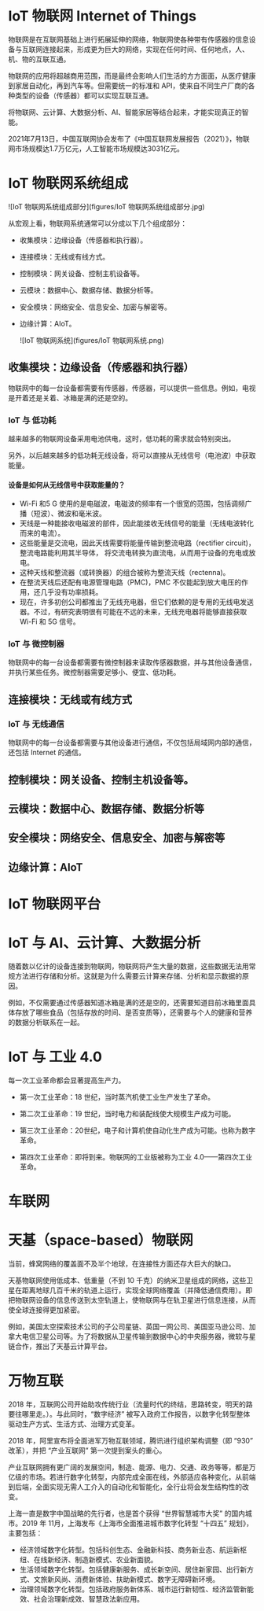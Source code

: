 # IoT 物联网 Internet of Things

物联网是在互联网基础上进行拓展延伸的网络，物联网使各种带有传感器的信息设备与互联网连接起来，形成更为巨大的网络，实现在任何时间、任何地点，人、机、物的互联互通。

物联网的应用将超越商用范围，而是最终会影响人们生活的方方面面，从医疗健康到家居自动化，再到汽车等。但需要统一的标准和 API，使来自不同生产厂商的各种类型的设备（传感器）都可以实现互联互通。

将物联网、云计算、大数据分析、AI、智能家居等结合起来，才能实现真正的智能。

2021年7月13日，中国互联网协会发布了《中国互联网发展报告（2021）》，物联网市场规模达1.7万亿元，人工智能市场规模达3031亿元。

# IoT 物联网系统组成

![IoT 物联网系统组成部分](figures/IoT 物联网系统组成部分.jpg)

从宏观上看，物联网系统通常可以分成以下几个组成部分：

- 收集模块：边缘设备（传感器和执行器）。

- 连接模块：无线或有线方式。

- 控制模块：网关设备、控制主机设备等。

- 云模块：数据中心、数据存储、数据分析等。

- 安全模块：网络安全、信息安全、加密与解密等。

- 边缘计算：AIoT。

  ![IoT 物联网系统](figures/IoT 物联网系统.png)

## 收集模块：边缘设备（传感器和执行器）

物联网中的每一台设备都需要有传感器，传感器，可以提供一些信息。例如，电视是开着还是关着、冰箱是满的还是空的。

### IoT 与 低功耗

越来越多的物联网设备采用电池供电，这时，低功耗的需求就会特别突出。

另外，以后越来越多的低功耗无线设备，将可以直接从无线信号（电池波）中获取能量。

#### 设备是如何从无线信号中获取能量的？

- Wi-Fi 和5 G 使用的是电磁波，电磁波的频率有一个很宽的范围，包括调频广播（短波）、微波和毫米波。
- 天线是一种能接收电磁波的部件，因此能接收无线信号的能量（无线电波转化而来的电流）。
- 这些能量是交流电，因此天线需要将能量传输到整流电路（rectifier circuit)，整流电路能利用其半导体，
  将交流电转换为直流电，从而用于设备的充电或放电。
- 这种天线和整流器（或转换器）的组合被称为整流天线（rectenna)。
- 在整流天线后还配有电源管理电路（PMC)，PMC 不仅能起到放大电压的作用，还几乎没有功率损耗。
- 现在，许多初创公司都推出了无线充电器，但它们依赖的是专用的无线电发送器。不过，有研究表明很有可能在不远的未来，无线充电器将能够直接获取 Wi-Fi 和 5G 信号。

### IoT 与 微控制器

物联网中的每一台设备都需要有微控制器来读取传感器数据，并与其他设备通信，并执行某些任务。微控制器需要足够小、便宜、低功耗。

## 连接模块：无线或有线方式

### IoT 与 无线通信

物联网中的每一台设备都需要与其他设备进行通信，不仅包括局域网内部的通信，还包括 Internet 的通信。

## 控制模块：网关设备、控制主机设备等。



## 云模块：数据中心、数据存储、数据分析等



## 安全模块：网络安全、信息安全、加密与解密等

## 边缘计算：AIoT



# IoT 物联网平台



# IoT 与 AI、云计算、大数据分析

随着数以亿计的设备连接到物联网，物联网将产生大量的数据，这些数据无法用常规方法进行存储和分析。这就是为什么需要云计算来存储、分析和显示数据的原因。

例如，不仅需要通过传感器知道冰箱是满的还是空的，还需要知道目前冰箱里面具体存放了哪些食品（包括存放的时间、是否变质等），还需要与个人的健康和营养的数据分析联系在一起。

# IoT 与 工业 4.0

每一次工业革命都会显著提高生产力。

- 第一次工业革命：18 世纪，当时蒸汽机使工业生产发生了革命。

- 第二次工业革命：19 世纪，当时电力和装配线使大规模生产成为可能。

- 第三次工业革命：20世纪，电子和计算机使自动化生产成为可能。也称为数字革命。

- 第四次工业革命：即将到来。物联网的工业版被称为工业 4.0——第四次工业革命。



# 车联网



# 天基（space-based）物联网 

当前，蜂窝网络的覆盖面不及半个地球，在连接性方面还存大巨大的缺口。

天基物联网使用低成本、低重量（不到 10 千克）的纳米卫星组成的网络，这些卫星在距离地球几百千米的轨道上运行，实现全球网络覆盖（并降低通信费用）。即把物联网设备的信息传送到太空轨道上，使物联网与在轨卫星进行信息连接，从而使全球连接得更加紧密。

例如，美国太空探索技术公司的子公司星链、英国一网公司、美国亚马逊公司、加拿大电信卫星公司等。为了将数据从卫星传输到数据中心的中央服务器，微软与星链合作，推出了天基云计算平台。



# 万物互联

2018 年，互联网公司开始助攻传统行业（流量时代的终结，思路转变，明天的路要往哪里走。）。与此同时，“数字经济” 被写入政府工作报告，以数字化转型整体驱动生产方式、生活方式、治理方式变革。

2018 年，阿里宣布将全面进军万物互联领域，腾讯进行组织架构调整（即 “930” 改革），并把 “产业互联网” 第一次提到案头的重心。

产业互联网拥有更广阔的发展空间，制造、能源、电力、交通、政务等等，都是万亿级的市场。若进行数字化转型，内部完成全面在线，外部适应各种变化，从前端到后端，全面实现无需人工介入的自动化和智能化，全行业将会发生结构性的改变。

上海一直是数字中国战略的先行者，也是首个获得 “世界智慧城市大奖” 的国内城市。2019 年 11月，上海发布《上海市全面推进城市数字化转型 “十四五” 规划》，主要包括：

- 经济领域数字化转型。包括科创生态、金融新科技、商务新业态、航运新枢纽、在线新经济、制造新模式、农业新面貌。
- 生活领域数字化转型。包括健康新服务、成长新空间、居住新家园、出行新方式、文旅新风尚、消费新体验、扶助新模式、数字无障碍新环境。
- 治理领域数字化转型。包括政府服务新体系、城市运行新韧性、经济监管新能效、社会治理新成效、智慧政法新应用。


